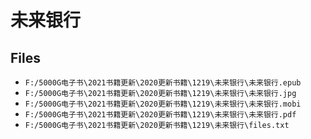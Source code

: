 # 未来银行

## Files

- `F:/5000G电子书\2021书籍更新\2020更新书籍\1219\未来银行\未来银行.epub`
- `F:/5000G电子书\2021书籍更新\2020更新书籍\1219\未来银行\未来银行.jpg`
- `F:/5000G电子书\2021书籍更新\2020更新书籍\1219\未来银行\未来银行.mobi`
- `F:/5000G电子书\2021书籍更新\2020更新书籍\1219\未来银行\未来银行.pdf`
- `F:/5000G电子书\2021书籍更新\2020更新书籍\1219\未来银行\files.txt`
